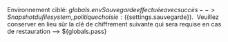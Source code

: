 Environnement ciblé: ${globals.env}
Sauvegarde effectuée avec succès --> Snapshot du filesystem, politique choisie: (${settings.sauvegarde}). 
Veuillez conserver en lieu sûr la clé de chiffrement suivante qui sera requise en cas de restauration —> ${globals.pass}
